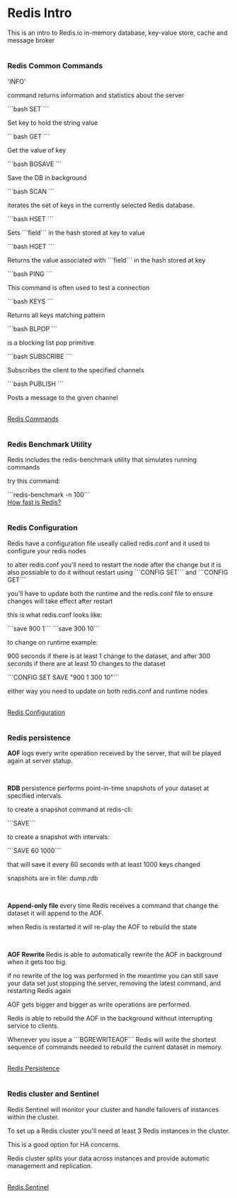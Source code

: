 <h1>Redis Intro</h1>
<p>This is an intro to Redis.io in-memory database, key-value store, cache and message broker</p>

#

<h3>Redis Common Commands</h3>
'INFO'
 <p>command returns information and statistics about the server</p>
```bash
SET
``` <p>Set key to hold the string value</p>
```bash
GET
``` <p>Get the value of key</p>
```bash
BGSAVE
``` <p>Save the DB in background</p>
```bash
SCAN
``` <p>iterates the set of keys in the currently selected Redis database.</p>
```bash
HSET
``` <p>Sets ```field``` in the hash stored at key to value</p>
```bash
HGET
``` <p>Returns the value associated with ```field``` in the hash stored at key</p>
```bash
PING
``` <p>This command is often used to test a connection</p>
```bash
KEYS
``` <p>Returns all keys matching pattern</p>
```bash
BLPOP
``` <p>is a blocking list pop primitive</p>
```bash
SUBSCRIBE
``` <p>Subscribes the client to the specified channels</p>
```bash
PUBLISH
``` <p>Posts a message to the given channel</p>
</br>
<a href="https://redis.io/commands">Redis Commands</a> 

#

<h3>Redis Benchmark Utility</h3>
<p>Redis includes the redis-benchmark utility that simulates running commands</p>
<p>try this command: </p>```redis-benchmark -n 100```
</br>
<a href="https://redis.io/topics/benchmarks#how-fast-is-redis">How fast is Redis?</a> 

#

<h3>Redis Configuration</h3>
<p>Redis have a configuration file useally called redis.conf and it used to configure your redis nodes</p>
<p>to alter redis.conf you'll need to restart the node after the change but it is also possiable to do it without restart using ```CONFIG SET``` and ```CONFIG GET```</p>
<p>you'll have to update both the runtime and the redis.conf file to ensure changes will take effect after restart</p>
<p>this is what redis.conf looks like:</p>
```save 900 1```
```save 300 10```
<p>to change on runtime example:</p>
<p>900 seconds if there is at least 1 change to the dataset, and after 300 seconds if there are at least 10 changes to the dataset</p>
```CONFIG SET SAVE "900 1 300 10"```
<p>either way you need to update on both redis.conf and runtime nodes</p>
</br>
<a href="https://redis.io/topics/config">Redis Configuration</a> 

#

<h3>Redis persistence</h3>
<p><strong>AOF </strong>logs every write operation received by the server, that will be played again at server statup.</p>
</br>
<p><strong>RDB </strong>persistence performs point-in-time snapshots of your dataset at specified intervals.</p>
<p>to create a snapshot command at redis-cli:</p> ```SAVE```
<p>to create a snapshot with intervals:</p> ```SAVE 60 1000```
<p>that will save it every 60 seconds with at least 1000 keys changed</p>
<p>snapshots are in file: dump.rdb</p>
</br>
<p><strong>Append-only file </strong>every time Redis receives a command that change the dataset it will append to the AOF.</p>
<p>when Redis is restarted it will re-play the AOF to rebuild the state</p>
</br>
<p><strong>AOF Rewrite </strong>Redis is able to automatically rewrite the AOF in background when it gets too big.</p>
<p>if no rewrite of the log was performed in the meantime you can still save your data set just stopping the server, removing the latest command, and restarting Redis again</p>
<p>AOF gets bigger and bigger as write operations are performed.</p>
<p>Redis is able to rebuild the AOF in the background without interrupting service to clients.</p>
<p>Whenever you issue a ```BGREWRITEAOF``` Redis will write the shortest sequence of commands needed to rebuild the current dataset in memory.</p>
</br>
<a href="https://redis.io/topics/persistence">Redis Persistence</a>

#

<h3>Redis cluster and Sentinel</h3>
<p>Redis Sentinel will monitor your cluster and handle failovers of instances within the cluster.</p>
<p>To set up a Redis cluster you'll need at least 3 Redis instances in the cluster.</p>
<p>This is a good option for HA concerns.</p>
<p>Redis cluster splits your data across instances and provide automatic management and replication.</p>
</br>
<a href="https://redis.io/topics/sentinel">Redis Sentinel</a> 
